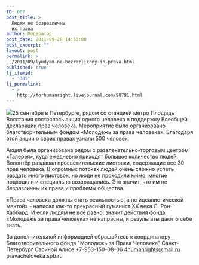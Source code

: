 ```yaml
---
ID: 607
post_title: >
  Людям не безразличны
  их права
author: Модератор
post_date: 2011-09-28 14:53:00
post_excerpt: ""
layout: post
permalink: >
  /2011/09/lyudyam-ne-bezrazlichny-ih-prava.html
published: true
lj_itemid:
  - "385"
lj_permalink:
  - >
    http://forhumanright.livejournal.com/98791.html
---
```

<img src="http://cs5338.vk.com/u132145096/132409092/x_5b26039f.jpg" />25 сентября в Петербурге, рядом со станцией метро Площадь Восстания состоялась акция одного человека в поддержку Всеобщей декларации прав человека. Мероприятие было организовано благотворительным фондом «Молодёжь за права человека». Благодаря этой акции о своих правах узнали 500 человек.

Акция была организована рядом с развлекательно-торговым центром «Галерея», куда ежедневно приходят большое количество людей. Волонтёр раздавал просветительские листовки, содержащие все 30 прав человека. В огромных потоках людей очень сложно успеть раздать много листовок, но люди не проходили мимо, многие подходили и специально возвращались. Это значит, что им не безразличны их права и проблемы общества.

«Права человека должны стать реальностью, а не идеалистической мечтой» - написал как-то прекрасный гуманист ХХ века Л. Рон Хаббард. И если людям не всё равно, значит действия фонда «Молодёжь за права человека» не напрасны, и результаты дают о себе знать.

За дополнительной информацией обращайтесь к координатору
 Благотворительного фонда
 "Молодежь за Права Человека" Санкт-Петербург 
Сасиной Алисе 
+7-953-150-08-06 
4humanrights@mail.ru
pravacheloveka.spb.ru